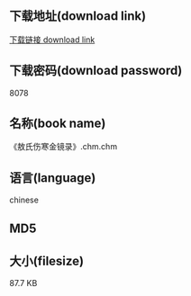 ## 下载地址(download link)
[下载链接 download link](https://tutu365.netlify.app/?s=%E3%80%8A%E6%95%96%E6%B0%8F%E4%BC%A4%E5%AF%92%E9%87%91%E9%95%9C%E5%BD%95%E3%80%8B.chm)

## 下载密码(download password)
8078

## 名称(book name)
《敖氏伤寒金镜录》.chm.chm

## 语言(language)
chinese

## MD5


## 大小(filesize)
87.7 KB
